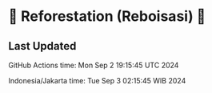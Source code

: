 
# 🌳 Reforestation (Reboisasi) 🌲

## Last Updated

GitHub Actions time: Mon Sep  2 19:15:45 UTC 2024

Indonesia/Jakarta time: Tue Sep  3 02:15:45 WIB 2024

